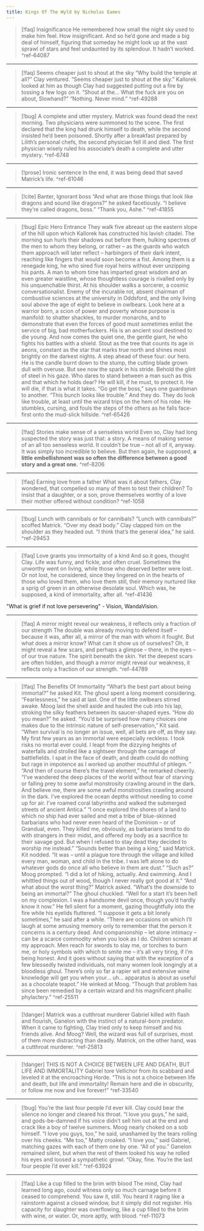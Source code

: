 ```yaml
---
title: Kings Of The Wyld by Nicholas Eames
---
```


>[!faq] Insignificance
>He remembered how small the night sky used to make him feel. How insignificant. And so he’d gone and made a big deal of himself, figuring that someday he might look up at the vast sprawl of stars and feel undaunted by its splendour. It hadn’t worked. ^ref-64087

---
>[!faq] Seems cheaper just to shout at the sky
>“Why build the temple at all?” Clay ventured. “Seems cheaper just to shout at the sky.”
> Kallorek looked at him as though Clay had suggested putting out a fire by tossing a few logs on it. “Shout at the… What the fuck are you on about, Slowhand?”
>“Nothing. Never mind.” ^ref-49288

---
>[!bug] A complete and utter mystery.
>Matrick was found dead the next morning. Two physicians were summoned to the scene. The first declared that the king had drunk himself to death, while the second insisted he’d been poisoned. Shortly after a breakfast prepared by Lilith’s personal chefs, the second physician fell ill and died. The first physician wisely ruled his associate’s death a complete and utter mystery. ^ref-6748

---
>[!prose] Ironic sentence
>In the end, it was being dead that saved Matrick’s life. ^ref-61046

---
>[!cite] Banter, Ignorant boss
>“And what are those things that look like dragons and sound like dragons?” he asked facetiously. “I believe they’re called dragons, boss.” “Thank you, Ashe.” ^ref-41855

---
>[!bug] Epic Hero Entrance
>They walk five abreast up the eastern slope of the hill upon which Kallorek has constructed his lavish citadel. The morning sun hurls their shadows out before them, hulking spectres of the men to whom they belong, or rather – as the guards who watch them approach will later reflect – harbingers of their dark intent, reaching like fingers that would soon become a fist. 
>Among them is a renegade king, he who sired five royal heirs without ever unzipping his pants. A man to whom time has imparted great wisdom and an even greater waistline, whose thoughtless courage is rivalled only by his unquenchable thirst.
>At his shoulder walks a sorcerer, a cosmic conversationalist. Enemy of the incurable rot, absent chairman of combustive sciences at the university in Oddsford, and the only living soul above the age of eight to believe in owlbears. 
>Look here at a warrior born, a scion of power and poverty whose purpose is manifold: to shatter shackles, to murder monarchs, and to demonstrate that even the forces of good must sometimes enlist the service of big, bad motherfuckers. His is an ancient soul destined to die young.
>And now comes the quiet one, the gentle giant, he who fights his battles with a shield. Stout as the tree that counts its age in aeons, constant as the star that marks true north and shines most brightly on the darkest nights. 
>A step ahead of these four: our hero. He is the candle burnt down to the stump, the cutting blade grown dull with overuse. But see now the spark in his stride. Behold the glint of steel in his gaze. Who dares to stand between a man such as this and that which he holds dear? He will kill, if he must, to protect it. He will die, if that is what it takes. 
>“Go get the boss,” says one guardsman to another. “This bunch looks like trouble.” And they do. They do look like trouble, at least until the wizard trips on the hem of his robe. He stumbles, cursing, and fouls the steps of the others as he falls face-first onto the mud-slick hillside. ^ref-65426

---
>[!faq] Stories make sense of a senseless world
>Even so, Clay had long suspected the story was just that: a story. A means of making sense of an all too senseless world. It couldn’t be true – not all of it, anyway. It was simply too incredible to believe. But then again, he supposed, **a little embellishment was so often the difference between a good story and a great one.** ^ref-8206

---
>[!faq] Earning love from a father
>What was it about fathers, Clay wondered, that compelled so many of them to test their children? To insist that a daughter, or a son, prove themselves worthy of a love their mother offered without condition? ^ref-1058

---
>[!bug] Lunch with cannibals or for cannibals?
>“Lunch with cannibals?” scoffed Matrick. “Over my dead body.” 
>Clay clapped him on the shoulder as they headed out. “I think that’s the general idea,” he said. ^ref-29453

---
>[!faq] Love grants you immortality of a kind
>And so it goes, thought Clay. Life was funny, and fickle, and often cruel. Sometimes the unworthy went on living, while those who deserved better were lost. Or not lost, he considered, since they lingered on in the hearts of those who loved them, who love them still, their memory nurtured like a sprig of green in an otherwise desolate soul. Which was, he supposed, a kind of immortality, after all. ^ref-41436

"What is grief if not love persevering" - Vision, WandaVision.

---
>[!faq] A mirror might reveal our weakness, it reflects only a fraction of our strength
>The double was already moving to defend itself – because it was, after all, a mirror of the man with whom it fought. But what does a mirror know? What can it show us of ourselves? Oh, it might reveal a few scars, and perhaps a glimpse – there, in the eyes – of our true nature. The spirit beneath the skin. Yet the deepest scars are often hidden, and though a mirror might reveal our weakness, it reflects only a fraction of our strength. ^ref-44789

---
>[!faq] The Benefits Of Immortality
>“What’s the best part about being immortal?” he asked Kit. 
>The ghoul spent a long moment considering. “Fearlessness,” he said at last. One of the little owlbears stirred awake. Moog laid the shell aside and hauled the cub into his lap, stroking the silky feathers between its saucer-shaped eyes. “How do you mean?” he asked. 
>“You’d be surprised how many choices one makes due to the intrinsic nature of self-preservation,” Kit said. “When survival is no longer an issue, well, all bets are off, as they say. My first few years as an immortal were especially reckless. I took risks no mortal ever could. I leapt from the dizzying heights of waterfalls and strolled like a sightseer through the carnage of battlefields. I spat in the face of death, and death could do nothing but rage in impotence as I worked up another mouthful of phlegm. ”
>“And then of course there’s the travel element,” he remarked cheerily. “I’ve wandered the deep places of the world without fear of starving or falling prey to some awful monstrosity crawling around in the dark. And believe me, there are some awful monstrosities crawling around in the dark. I’ve explored the ocean depths without needing to come up for air. I’ve roamed coral labyrinths and walked the submerged streets of ancient Antica.” 
>“I once explored the shores of a land to which no ship had ever sailed and met a tribe of blue-skinned barbarians who had never even heard of the Dominion – or of Grandual, even. They killed me, obviously, as barbarians tend to do with strangers in their midst, and offered my body as a sacrifice to their savage god. But when I refused to stay dead they decided to worship me instead.”
> “Sounds better than being a king,” said Matrick. 
> Kit nodded. “It was – until a plague tore through the village and killed every man, woman, and child in the tribe. I was left alone to do whatever gods do once all who believe in them are dust.” 
> “Such as?” Moog prompted. “I did a lot of hiking, actually. And swimming. And I whittled things out of wood, though I never really got good at it.”
> “And what about the worst thing?” Matrick asked. “What’s the downside to being an immortal?” 
> The ghoul chuckled. “Well for a start it’s been hell on my complexion. I was a handsome devil once, though you’d hardly know it now.” He fell silent for a moment, gazing thoughtfully into the fire while his eyelids fluttered.
> “I suppose it gets a bit lonely sometimes,” he said after a while. “There are occasions on which I’ll laugh at some amusing memory only to remember that the person it concerns is a century dead. And companionship – let alone intimacy – can be a scarce commodity when you look as I do. Children scream at my approach. Men reach for swords to slay me, or torches to burn me, or holy symbols with which to smite me – it’s all very tiring, if I’m being honest. And it goes without saying that with the exception of a few blessedly twisted individuals, not many women look longingly at a bloodless ghoul. There’s only so far a rapier wit and extensive wine knowledge will get you when your… uh… apparatus is about as useful as a chocolate teapot.” He winked at Moog. “Though that problem has since been remedied by a certain wizard and his magnificent phallic phylactery.” ^ref-25511

---
>[!danger] Matrick was a cutthroat murderer
>Gabriel killed with flash and flourish, Ganelon with the instinct of a natural-born predator. When it came to fighting, Clay tried only to keep himself and his friends alive. And Moog? Well, the wizard was full of surprises, most of them more distracting than deadly. Matrick, on the other hand, was a cutthroat murderer. ^ref-25813

---
>[!danger] THIS IS NOT A CHOICE BETWEEN LIFE AND DEATH, BUT LIFE AND IMMORTALITY
>Gabriel tore Vellichor from its scabbard and leveled it at the encroaching Horde. “This is not a choice between life and death, but life and immortality! Remain here and die in obscurity, or follow me now and live forever!” ^ref-33540

---
>[!bug] You’re the last four people I’d ever kill.
>Clay could bear the silence no longer and cleared his throat. “I love you guys,” he said, and gods-be-damned if his voice didn’t sell him out at the end and crack like a boy of twelve summers. Moog nearly choked on a sob himself. “I love you guys, too,” he said, unashamed by the tears rolling over his cheeks. 
>“Me too,” Matty croaked.
>“I love you,” said Gabriel, matching gazes with each of them one by one. “All of you.” 
>Ganelon remained silent, but when the rest of them looked his way he rolled his eyes and loosed a sympathetic growl. “Okay, fine. You’re the last four people I’d ever kill.” ^ref-63924

---
>[!faq] Like a cup filled to the brim with blood
>The mind, Clay had learned long ago, could witness only so much carnage before it ceased to comprehend. You saw it, still. You heard it raging like a rainstorm against a closed window, but it simply did not register. His capacity for slaughter was overflowing, like a cup filled to the brim with wine, or water. Or, more aptly, with blood. ^ref-11073

---
